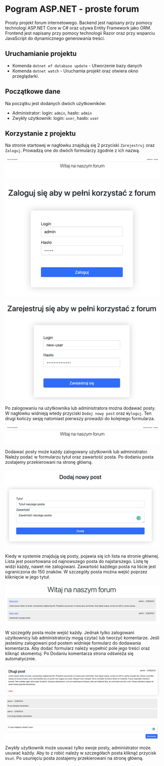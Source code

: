 # Pogram ASP.NET - proste forum
Prosty projekt forum internetowego. Backend jest napisany przy pomocy technologi ASP.NET Core w C# oraz używa Entity Framework jako ORM. Frontend jest napisany przy pomocy technologii Razor oraz przy wsparciu JavaScript do dynamicznego generowania treści.

## Uruchamianie projektu
- Komenda `dotnet ef database update` - Utworzenie bazy danych
- Komenda `dotnet watch` - Uruchamia projekt oraz otwiera okno przeglądarki.

## Początkowe dane
Na początku jest dodanych dwóch użytkowników:
- Administrator: login: `admin`, hasło: `admin`
- Zwykły użytkownik: login: `user`, hasło: `user`

## Korzystanie z projektu
Na stronie startowej w nagłówku znajdują się 2 przyciski `Zarejestruj` oraz `Zaloguj`. Prowadzą one do dwóch formularzy zgodnie z ich nazwą.

![login](https://github.com/Hexagonale/asp-backend/blob/master/images/login.png?raw=true)

![login form](https://github.com/Hexagonale/asp-backend/blob/master/images/login-form.png?raw=true)

![register form](https://github.com/Hexagonale/asp-backend/blob/master/images/register-form.png?raw=true)

Po zalogowaniu na użytkownika lub administratora można dodawać posty. W nagłówku widnieją wtedy przyciski `Dodaj nowy post` oraz `Wyloguj`. Ten drugi kończy sesję natomiast pierwszy prowadzi do kolejnego formularza.

![after login](https://github.com/Hexagonale/asp-backend/blob/master/images/after-login.png?raw=true)

Dodawać posty może każdy zalogowany użytkownik lub administrator. Należy podać w formularzu tytuł oraz zawartość posta. Po dodaniu posta zostajemy przekierowani na stronę główną.

![add post form](https://github.com/Hexagonale/asp-backend/blob/master/images/add-post-form.png?raw=true)

Kiedy w systemie znajdują się posty, pojawia się ich lista na stronie głównej. Lista jest posortowana od najnowszego posta do najstarszego. Listę tę widzi każdy, nawet nie zalogowani. Zawartość każdego posta na liście jest ograniczona do 150 znaków. W szczegóły posta można wejść poprzez kliknięcie w jego tytuł.

![posts list](https://github.com/Hexagonale/asp-backend/blob/master/images/posts-list.png?raw=true)

W szczegóły posta może wejść każdy. Jednak tylko zalogowani użytkownicy lub administratorzy mogą czytać lub tworzyć komentarze. Jeśli jesteśmy zalogowani pod postem widnieje formularz do dodawania komentarza. Aby dodać formularz należy wypełnić pole jego treści oraz kliknąć skomentuj. Po Dodaniu komentarza strona odświeża się automatycznie.

![add comment form](https://github.com/Hexagonale/asp-backend/blob/master/images/add-comment-form.png?raw=true)

Zwykły użytkownik może usuwać tylko swoje posty, administrator może usuwać każdy. Aby to z robić należy w szczegółach posta kliknąć przycisk `Usuń`. Po usunięciu posta zostajemy przekierowani na stronę główną.
